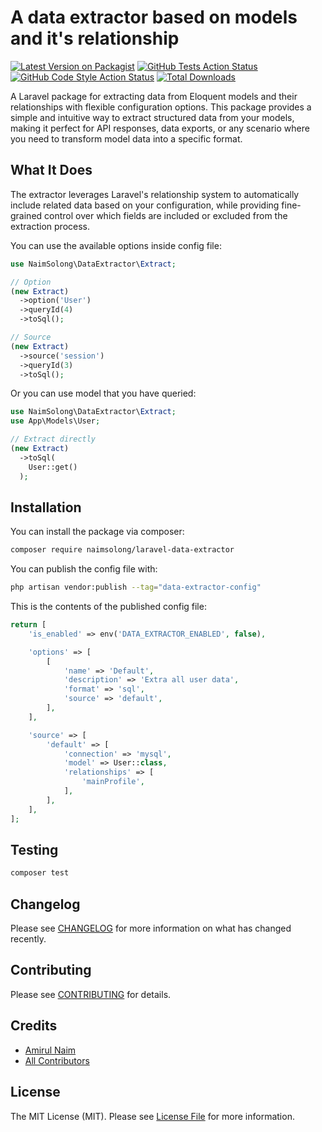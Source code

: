 # A data extractor based on models and it's relationship

[![Latest Version on Packagist](https://img.shields.io/packagist/v/naimsolong/laravel-data-extractor.svg?style=flat-square)](https://packagist.org/packages/naimsolong/laravel-data-extractor)
[![GitHub Tests Action Status](https://img.shields.io/github/actions/workflow/status/naimsolong/laravel-data-extractor/run-tests.yml?branch=main&label=tests&style=flat-square)](https://github.com/naimsolong/laravel-data-extractor/actions?query=workflow%3Arun-tests+branch%3Amain)
[![GitHub Code Style Action Status](https://img.shields.io/github/actions/workflow/status/naimsolong/laravel-data-extractor/fix-php-code-style-issues.yml?branch=main&label=code%20style&style=flat-square)](https://github.com/naimsolong/laravel-data-extractor/actions?query=workflow%3A"Fix+PHP+code+style+issues"+branch%3Amain)
[![Total Downloads](https://img.shields.io/packagist/dt/naimsolong/laravel-data-extractor.svg?style=flat-square)](https://packagist.org/packages/naimsolong/laravel-data-extractor)

A Laravel package for extracting data from Eloquent models and their relationships with flexible configuration options. This package provides a simple and intuitive way to extract structured data from your models, making it perfect for API responses, data exports, or any scenario where you need to transform model data into a specific format.

## What It Does

The extractor leverages Laravel's relationship system to automatically include related data based on your configuration, while providing fine-grained control over which fields are included or excluded from the extraction process.

You can use the available options inside config file:

```php
use NaimSolong\DataExtractor\Extract;

// Option
(new Extract)
  ->option('User')
  ->queryId(4)
  ->toSql();

// Source
(new Extract)
  ->source('session')
  ->queryId(3)
  ->toSql();
```

Or you can use model that you have queried:

```php
use NaimSolong\DataExtractor\Extract;
use App\Models\User;

// Extract directly
(new Extract)
  ->toSql(
    User::get()
  );
```

## Installation

You can install the package via composer:

```bash
composer require naimsolong/laravel-data-extractor
```

You can publish the config file with:

```bash
php artisan vendor:publish --tag="data-extractor-config"
```

This is the contents of the published config file:

```php
return [
    'is_enabled' => env('DATA_EXTRACTOR_ENABLED', false),

    'options' => [
        [
            'name' => 'Default',
            'description' => 'Extra all user data',
            'format' => 'sql',
            'source' => 'default',
        ],
    ],

    'source' => [
        'default' => [
            'connection' => 'mysql',
            'model' => User::class,
            'relationships' => [
                'mainProfile',
            ],
        ],
    ],
];
```

## Testing

```bash
composer test
```

## Changelog

Please see [CHANGELOG](CHANGELOG.md) for more information on what has changed recently.

## Contributing

Please see [CONTRIBUTING](CONTRIBUTING.md) for details.

## Credits

- [Amirul Naim](https://github.com/naimsolong)
- [All Contributors](../../contributors)

## License

The MIT License (MIT). Please see [License File](LICENSE.md) for more information.
